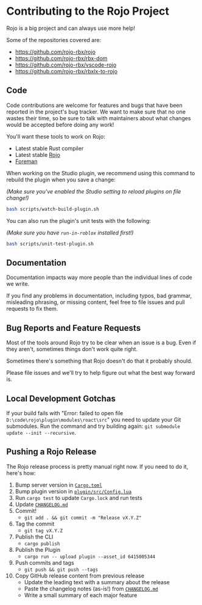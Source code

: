 # Contributing to the Rojo Project
Rojo is a big project and can always use more help!

Some of the repositories covered are:

* https://github.com/rojo-rbx/rojo
* https://github.com/rojo-rbx/rbx-dom
* https://github.com/rojo-rbx/vscode-rojo
* https://github.com/rojo-rbx/rbxlx-to-rojo

## Code
Code contributions are welcome for features and bugs that have been reported in the project's bug tracker. We want to make sure that no one wastes their time, so be sure to talk with maintainers about what changes would be accepted before doing any work!

You'll want these tools to work on Rojo:

* Latest stable Rust compiler
* Latest stable [Rojo](https://github.com/rojo-rbx/rojo)
* [Foreman](https://github.com/Roblox/foreman)

When working on the Studio plugin, we recommend using this command to rebuild the plugin when you save a change:

*(Make sure you've enabled the Studio setting to reload plugins on file change!)*

```bash
bash scripts/watch-build-plugin.sh
```

You can also run the plugin's unit tests with the following:

*(Make sure you have `run-in-roblox` installed first!)*

```bash
bash scripts/unit-test-plugin.sh
```

## Documentation
Documentation impacts way more people than the individual lines of code we write.

If you find any problems in documentation, including typos, bad grammar, misleading phrasing, or missing content, feel free to file issues and pull requests to fix them.

## Bug Reports and Feature Requests
Most of the tools around Rojo try to be clear when an issue is a bug. Even if they aren't, sometimes things don't work quite right.

Sometimes there's something that Rojo doesn't do that it probably should.

Please file issues and we'll try to help figure out what the best way forward is.

## Local Development Gotchas

If your build fails with "Error: failed to open file `D:\code\rojo\plugin\modules\roact\src`" you need to update your Git submodules.
Run the command and try building again: `git submodule update --init --recursive`.

## Pushing a Rojo Release
The Rojo release process is pretty manual right now. If you need to do it, here's how:

1. Bump server version in [`Cargo.toml`](Cargo.toml)
2. Bump plugin version in [`plugin/src/Config.lua`](plugin/src/Config.lua)
3. Run `cargo test` to update `Cargo.lock` and run tests
4. Update [`CHANGELOG.md`](CHANGELOG.md)
5. Commit!
    * `git add . && git commit -m "Release vX.Y.Z"`
6. Tag the commit
    * `git tag vX.Y.Z`
7. Publish the CLI
    * `cargo publish`
8. Publish the Plugin
    * `cargo run -- upload plugin --asset_id 6415005344`
9. Push commits and tags
    * `git push && git push --tags`
10. Copy GitHub release content from previous release
    * Update the leading text with a summary about the release
    * Paste the changelog notes (as-is!) from [`CHANGELOG.md`](CHANGELOG.md)
    * Write a small summary of each major feature